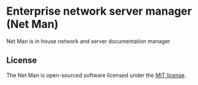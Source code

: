 # Enterprise network server manager (Net Man)

Net Man is in house network and server documentation manager



## License

The Net Man is open-sourced software licensed under the [MIT license](http://opensource.org/licenses/MIT).
